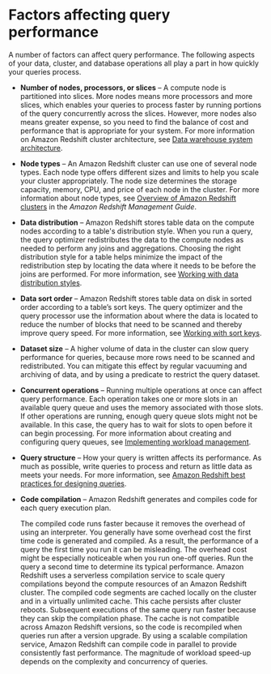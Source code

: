 # Factors affecting query performance<a name="c-query-performance"></a>

A number of factors can affect query performance\. The following aspects of your data, cluster, and database operations all play a part in how quickly your queries process\.
+ **Number of nodes, processors, or slices** – A compute node is partitioned into slices\. More nodes means more processors and more slices, which enables your queries to process faster by running portions of the query concurrently across the slices\. However, more nodes also means greater expense, so you need to find the balance of cost and performance that is appropriate for your system\. For more information on Amazon Redshift cluster architecture, see [Data warehouse system architecture](c_high_level_system_architecture.md)\. 
+ **Node types** – An Amazon Redshift cluster can use one of several node types\. Each node type offers different sizes and limits to help you scale your cluster appropriately\. The node size determines the storage capacity, memory, CPU, and price of each node in the cluster\. For more information about node types, see [Overview of Amazon Redshift clusters](https://docs.aws.amazon.com/redshift/latest/mgmt/working-with-clusters.html#working-with-clusters-overview) in the *Amazon Redshift Management Guide*\.
+ **Data distribution** – Amazon Redshift stores table data on the compute nodes according to a table's distribution style\. When you run a query, the query optimizer redistributes the data to the compute nodes as needed to perform any joins and aggregations\. Choosing the right distribution style for a table helps minimize the impact of the redistribution step by locating the data where it needs to be before the joins are performed\. For more information, see [Working with data distribution styles](t_Distributing_data.md)\. 
+ **Data sort order** – Amazon Redshift stores table data on disk in sorted order according to a table’s sort keys\. The query optimizer and the query processor use the information about where the data is located to reduce the number of blocks that need to be scanned and thereby improve query speed\. For more information, see [Working with sort keys](t_Sorting_data.md)\. 
+ **Dataset size** – A higher volume of data in the cluster can slow query performance for queries, because more rows need to be scanned and redistributed\. You can mitigate this effect by regular vacuuming and archiving of data, and by using a predicate to restrict the query dataset\. 
+ **Concurrent operations** – Running multiple operations at once can affect query performance\. Each operation takes one or more slots in an available query queue and uses the memory associated with those slots\. If other operations are running, enough query queue slots might not be available\. In this case, the query has to wait for slots to open before it can begin processing\. For more information about creating and configuring query queues, see [Implementing workload management](cm-c-implementing-workload-management.md)\. 
+ **Query structure** – How your query is written affects its performance\. As much as possible, write queries to process and return as little data as meets your needs\. For more information, see [Amazon Redshift best practices for designing queries](c_designing-queries-best-practices.md)\. 
+ **Code compilation** – Amazon Redshift generates and compiles code for each query execution plan\.

  The compiled code runs faster because it removes the overhead of using an interpreter\. You generally have some overhead cost the first time code is generated and compiled\. As a result, the performance of a query the first time you run it can be misleading\. The overhead cost might be especially noticeable when you run one\-off queries\. Run the query a second time to determine its typical performance\. Amazon Redshift uses a serverless compilation service to scale query compilations beyond the compute resources of an Amazon Redshift cluster\. The compiled code segments are cached locally on the cluster and in a virtually unlimited cache\. This cache persists after cluster reboots\. Subsequent executions of the same query run faster because they can skip the compilation phase\. The cache is not compatible across Amazon Redshift versions, so the code is recompiled when queries run after a version upgrade\. By using a scalable compilation service, Amazon Redshift can compile code in parallel to provide consistently fast performance\. The magnitude of workload speed\-up depends on the complexity and concurrency of queries\. 